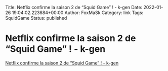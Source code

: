 Title: Netflix confirme la saison 2 de “Squid Game” ! - k-gen
Date: 2022-01-26 19:04:02.223684+00:00
Author: FoxMaSk 
Category: link
Tags: SquidGame
Status: published





# Netflix confirme la saison 2 de “Squid Game” ! - k-gen

[Netflix confirme la saison 2 de “Squid Game” ! - k-gen](https://k-gen.fr/netflix-confirme-la-saison-2-de-squid-game/)

